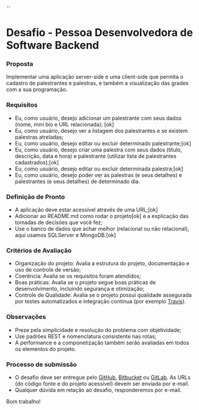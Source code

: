 **_``_**
# Desafio - Pessoa Desenvolvedora de Software Backend

### Proposta

Implementar uma aplicação server-side e uma client-side que permita o cadastro de palestrantes e palestras, e também a visualização das grades com a sua programação.

### Requisitos

* Eu, como usuário, desejo adicionar um palestrante com seus dados (nome, mini bio e URL relacionada); [ok] 
* Eu, como usuário, desejo ver a listagem dos palestrantes e se existem palestras atreladas;
* Eu, como usuário, desejo editar ou excluir determinado palestrante;[ok]
* Eu, como usuário, desejo criar uma palestra com seus dados (título, descrição, data e hora) e palestrante (utilizar lista de palestrantes cadastrados);[ok]
* Eu, como usuário, desejo editar ou excluir determinada palestra;[ok]
* Eu, como usuário, desejo poder ver as palestras (e seus detalhes) e palestrantes (e seus detalhes) de determinado dia.

### Definição de Pronto

* A aplicação deve estar acessível através de uma URL;[ok]
* Adicionar ao README.md como rodar o projeto[ok] e a explicação das tomadas de decisões que você fez;
* Use o banco de dados que achar melhor (relacional ou não relacional), aqui usamos SQLServer e MongoDB.[ok]

### Critérios de Avaliação

* Organização do projeto: Avalia a estrutura do projeto, documentação e uso de controle de versão;
* Coerência: Avalia se os requisitos foram atendidos;
* Boas práticas: Avalia se o projeto segue boas práticas de desenvolvimento, incluindo segurança e otimização;
* Controle de Qualidade: Avalia se o projeto possui qualidade assegurada por testes automatizados e integração contínua (por exemplo [Travis](http://travis-ci.org/)).

### Observações

* Preze pela simplicidade e resolução do problema com objetividade;
* Use padrões REST e nomenclatura consistente nas rotas;
* A performance e a componetização também serão avaliadas em todos os elementos do projeto.

### Processo de submissão

* O desafio deve ser entregue pelo [GitHub](http://github.com/), [Bitbucket](http://bitbucket.org/) ou [GitLab](http://gitlab.com/). As URLs (do código fonte e do projeto acessível) devem ser enviada por e-mail.
* Qualquer dúvida em relação ao desafio, responderemos por e-mail.

Bom trabalho!
